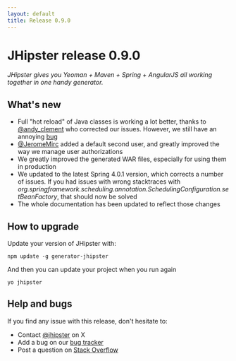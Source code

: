 ```yaml
---
layout: default
title: Release 0.9.0
---
```


JHipster release 0.9.0
==================

*JHipster gives you Yeoman + Maven + Spring + AngularJS all working together in one handy generator.*

What's new
----------

- Full "hot reload" of Java classes is working a lot better, thanks to [@andy_clement](https://twitter.com/andy_clement) who corrected our issues. However, we still have an annoying [bug](https://github.com/spring-projects/spring-loaded/issues/39)
- [@JeromeMirc](https://twitter.com/JeromeMirc) added a default second user, and greatly improved the way we manage user authorizations
- We greatly improved the generated WAR files, especially for using them in production
- We updated to the latest Spring 4.0.1 version, which corrects a number of issues. If you had issues with wrong stacktraces with *org.springframework.scheduling.annotation.SchedulingConfiguration.setBeanFactory*, that should now be solved
- The whole documentation has been updated to reflect those changes

How to upgrade
------------

Update your version of JHipster with:

```
npm update -g generator-jhipster
```

And then you can update your project when you run again

```
yo jhipster
```

Help and bugs
--------------

If you find any issue with this release, don't hesitate to:

- Contact [@jhipster](https://twitter.com/jhipster) on X
- Add a bug on our [bug tracker](https://github.com/jhipster/generator-jhipster/issues?state=open)
- Post a question on [Stack Overflow](http://stackoverflow.com/tags/jhipster/info)
